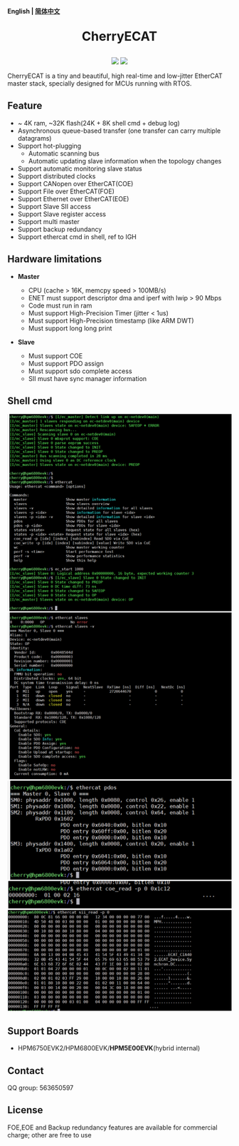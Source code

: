 **English | [简体中文](README_zh.md)**

<h1 align="center" style="margin: 30px 0 30px; font-weight: bold;">CherryECAT</h1>
<p align="center">
	<a href="https://github.com/cherry-embedded/CherryECAT/releases"><img src="https://img.shields.io/github/release/cherry-embedded/CherryECAT.svg"></a>
	<a href="https://github.com/cherry-embedded/CherryECAT/blob/master/LICENSE"><img src="https://img.shields.io/github/license/cherry-embedded/CherryECAT.svg?style=flat-square"></a>
</p>

CherryECAT is a tiny and beautiful, high real-time and low-jitter EtherCAT master stack, specially designed for MCUs running with RTOS.

## Feature

- ~ 4K ram, ~32K flash(24K + 8K shell cmd + debug log)
- Asynchronous queue-based transfer (one transfer can carry multiple datagrams)
- Support hot-plugging
	- Automatic scanning bus
	- Automatic updating slave information when the topology changes
- Support automatic monitoring slave status
- Support distributed clocks
- Support CANopen over EtherCAT(COE)
- Support File over EtherCAT(FOE)
- Support Ethernet over EtherCAT(EOE)
- Support Slave SII access
- Support Slave register access
- Support multi master
- Support backup redundancy
- Support ethercat cmd in shell, ref to IGH

## Hardware limitations

- **Master**
	- CPU (cache > 16K, memcpy speed > 100MB/s)
	- ENET must support descriptor dma and iperf with lwip > 90 Mbps
	- Code must run in ram
	- Must support High-Precision Timer (jitter < 1us)
	- Must support High-Precision timestamp (like ARM DWT)
	- Must support long long print

- **Slave**
	- Must support COE
	- Must support PDO assign
	- Must support sdo complete access
	- SII must have sync manager information

## Shell cmd

![ethercat](docs/assets/ethercat.png)
![ethercat](docs/assets/ethercat2.png)
![ethercat](docs/assets/ethercat3.png)
![ethercat](docs/assets/ethercat4.png)
![ethercat](docs/assets/ethercat5.png)

## Support Boards

- HPM6750EVK2/HPM6800EVK/**HPM5E00EVK**(hybrid internal)

## Contact

QQ group: 563650597

## License

FOE,EOE and Backup redundancy features are available for commercial charge; other are free to use